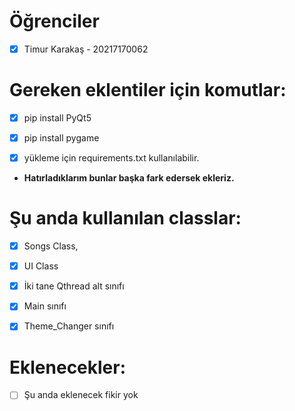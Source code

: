 # Öğrenciler
- [x] Timur Karakaş - 20217170062

# Gereken eklentiler için komutlar:

- [x] pip install PyQt5
- [x] pip install pygame
- [x] yükleme için requirements.txt kullanılabilir.


- <b>Hatırladıklarım bunlar başka fark edersek ekleriz.</b>



# Şu anda kullanılan classlar:
- [x] Songs Class,
- [x] UI Class
- [x] İki tane Qthread alt sınıfı
- [x] Main sınıfı
- [x] Theme_Changer sınıfı



# Eklenecekler:
- [ ] Şu anda eklenecek fikir yok
